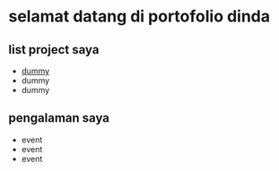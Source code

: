 # selamat datang di portofolio dinda

## list project saya

- [dummy](https://github.com/dindanurhalisa/dindanurhalisa.github.io)
- dummy
- dummy

## pengalaman saya

- event
- event
- event